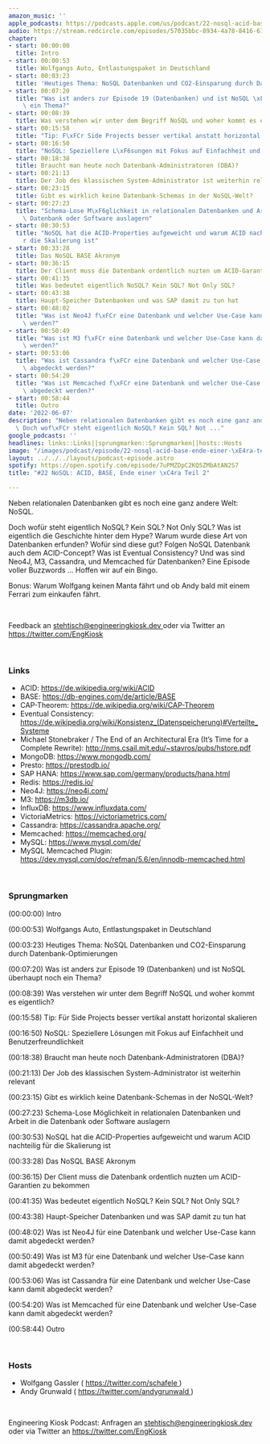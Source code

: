 ```yaml
---
amazon_music: ''
apple_podcasts: https://podcasts.apple.com/us/podcast/22-nosql-acid-base-ende-einer-%C3%A4ra-teil-2/id1603082924?i=1000565464152&uo=4
audio: https://stream.redcircle.com/episodes/57035bbc-8934-4a78-8416-61fa02778ab4/stream.mp3
chapter:
- start: 00:00:00
  title: Intro
- start: 00:00:53
  title: Wolfgangs Auto, Entlastungspaket in Deutschland
- start: 00:03:23
  title: 'Heutiges Thema: NoSQL Datenbanken und CO2-Einsparung durch Datenbank-Optimierungen'
- start: 00:07:20
  title: "Was ist anders zur Episode 19 (Datenbanken) und ist NoSQL \xFCberhaupt noch\
    \ ein Thema?"
- start: 00:08:39
  title: Was verstehen wir unter dem Begriff NoSQL und woher kommt es eigentlich?
- start: 00:15:58
  title: "Tip: F\xFCr Side Projects besser vertikal anstatt horizontal skalieren"
- start: 00:16:50
  title: "NoSQL: Speziellere L\xF6sungen mit Fokus auf Einfachheit und Benutzerfreundlichkeit"
- start: 00:18:38
  title: Braucht man heute noch Datenbank-Administratoren (DBA)?
- start: 00:21:13
  title: Der Job des klassischen System-Administrator ist weiterhin relevant
- start: 00:23:15
  title: Gibt es wirklich keine Datenbank-Schemas in der NoSQL-Welt?
- start: 00:27:23
  title: "Schema-Lose M\xF6glichkeit in relationalen Datenbanken und Arbeit in die\
    \ Datenbank oder Software auslagern"
- start: 00:30:53
  title: "NoSQL hat die ACID-Properties aufgeweicht und warum ACID nachteilig f\xFC\
    r die Skalierung ist"
- start: 00:33:28
  title: Das NoSQL BASE Akronym
- start: 00:36:15
  title: Der Client muss die Datenbank ordentlich nuzten um ACID-Garantien zu bekommen
- start: 00:41:35
  title: Was bedeutet eigentlich NoSQL? Kein SQL? Not Only SQL?
- start: 00:43:38
  title: Haupt-Speicher Datenbanken und was SAP damit zu tun hat
- start: 00:48:02
  title: "Was ist Neo4J f\xFCr eine Datenbank und welcher Use-Case kann damit abgedeckt\
    \ werden?"
- start: 00:50:49
  title: "Was ist M3 f\xFCr eine Datenbank und welcher Use-Case kann damit abgedeckt\
    \ werden?"
- start: 00:53:06
  title: "Was ist Cassandra f\xFCr eine Datenbank und welcher Use-Case kann damit\
    \ abgedeckt werden?"
- start: 00:54:20
  title: "Was ist Memcached f\xFCr eine Datenbank und welcher Use-Case kann damit\
    \ abgedeckt werden?"
- start: 00:58:44
  title: Outro
date: '2022-06-07'
description: "Neben relationalen Datenbanken gibt es noch eine ganz andere Welt: NoSQL.\
  \ Doch wof\xFCr steht eigentlich NoSQL? Kein SQL? Not ..."
google_podcasts: ''
headlines: links::Links||sprungmarken::Sprungmarken||hosts::Hosts
image: "/images/podcast/episode/22-nosql-acid-base-ende-einer-\xE4ra-teil-2.jpg"
layout: ../../../layouts/podcast-episode.astro
spotify: https://open.spotify.com/episode/7uPMZDpC2KQ5ZMbAtAN2S7
title: "#22 NoSQL: ACID, BASE, Ende einer \xC4ra Teil 2"

---
```


<p>
   Neben relationalen Datenbanken gibt es noch eine ganz andere Welt: NoSQL.
  </p>
  <p>
   Doch wofür steht eigentlich NoSQL? Kein SQL? Not Only SQL? Was ist eigentlich die Geschichte hinter dem Hype? Warum wurde diese Art von Datenbanken erfunden? Wofür sind diese gut? Folgen NoSQL Datenbank auch dem ACID-Concept? Was ist Eventual Consistency? Und was sind Neo4J, M3, Cassandra, und Memcached für Datenbanken? Eine Episode voller Buzzwords … Hoffen wir auf ein Bingo.
  </p>
  <p>
   Bonus: Warum Wolfgang keinen Manta fährt und ob Andy bald mit einem Ferrari zum einkaufen fährt.
  </p>
  <p>
   <br/>
  </p>
  <p>
   Feedback an
   <a href="mailto:stehtisch@engineeringkiosk.dev" rel="nofollow">
    stehtisch@engineeringkiosk.dev
   </a>
   oder via Twitter an
   <a href="https://twitter.com/EngKiosk" rel="nofollow">
    https://twitter.com/EngKiosk
   </a>
  </p>
  <p>
   <br/>
  </p>
  <h3 id="links">
   Links
  </h3>
  <ul>
   <li>
    ACID:
    <a href="https://de.wikipedia.org/wiki/ACID" rel="nofollow">
     https://de.wikipedia.org/wiki/ACID
    </a>
   </li>
   <li>
    BASE:
    <a href="https://db-engines.com/de/article/BASE" rel="nofollow">
     https://db-engines.com/de/article/BASE
    </a>
   </li>
   <li>
    CAP-Theorem:
    <a href="https://de.wikipedia.org/wiki/CAP-Theorem" rel="nofollow">
     https://de.wikipedia.org/wiki/CAP-Theorem
    </a>
   </li>
   <li>
    Eventual Consistency:
    <a href="https://de.wikipedia.org/wiki/Konsistenz_(Datenspeicherung)#Verteilte_Systeme" rel="nofollow">
     https://de.wikipedia.org/wiki/Konsistenz_(Datenspeicherung)#Verteilte_Systeme
    </a>
   </li>
   <li>
    Michael Stonebraker / The End of an Architectural Era (It’s Time for a Complete Rewrite):
    <a href="http://nms.csail.mit.edu/~stavros/pubs/hstore.pdf" rel="nofollow">
     http://nms.csail.mit.edu/~stavros/pubs/hstore.pdf
    </a>
   </li>
   <li>
    MongoDB:
    <a href="https://www.mongodb.com/" rel="nofollow">
     https://www.mongodb.com/
    </a>
   </li>
   <li>
    Presto:
    <a href="https://prestodb.io/" rel="nofollow">
     https://prestodb.io/
    </a>
   </li>
   <li>
    SAP HANA:
    <a href="https://www.sap.com/germany/products/hana.html" rel="nofollow">
     https://www.sap.com/germany/products/hana.html
    </a>
   </li>
   <li>
    Redis:
    <a href="https://redis.io/" rel="nofollow">
     https://redis.io/
    </a>
   </li>
   <li>
    Neo4J:
    <a href="https://neo4j.com/" rel="nofollow">
     https://neo4j.com/
    </a>
   </li>
   <li>
    M3:
    <a href="https://m3db.io/" rel="nofollow">
     https://m3db.io/
    </a>
   </li>
   <li>
    InfluxDB:
    <a href="https://www.influxdata.com/" rel="nofollow">
     https://www.influxdata.com/
    </a>
   </li>
   <li>
    VictoriaMetrics:
    <a href="https://victoriametrics.com/" rel="nofollow">
     https://victoriametrics.com/
    </a>
   </li>
   <li>
    Cassandra:
    <a href="https://cassandra.apache.org/" rel="nofollow">
     https://cassandra.apache.org/
    </a>
   </li>
   <li>
    Memcached:
    <a href="https://memcached.org/" rel="nofollow">
     https://memcached.org/
    </a>
   </li>
   <li>
    MySQL:
    <a href="https://www.mysql.com/de/" rel="nofollow">
     https://www.mysql.com/de/
    </a>
   </li>
   <li>
    MySQL Memcached Plugin:
    <a href="https://dev.mysql.com/doc/refman/5.6/en/innodb-memcached.html" rel="nofollow">
     https://dev.mysql.com/doc/refman/5.6/en/innodb-memcached.html
    </a>
   </li>
  </ul>
  <p>
   <br/>
  </p>
  <h3 id="sprungmarken">
   Sprungmarken
  </h3>
  <p>
   (00:00:00) Intro
  </p>
  <p>
   (00:00:53) Wolfgangs Auto, Entlastungspaket in Deutschland
  </p>
  <p>
   (00:03:23) Heutiges Thema: NoSQL Datenbanken und CO2-Einsparung durch Datenbank-Optimierungen
  </p>
  <p>
   (00:07:20) Was ist anders zur Episode 19 (Datenbanken) und ist NoSQL überhaupt noch ein Thema?
  </p>
  <p>
   (00:08:39) Was verstehen wir unter dem Begriff NoSQL und woher kommt es eigentlich?
  </p>
  <p>
   (00:15:58) Tip: Für Side Projects besser vertikal anstatt horizontal skalieren
  </p>
  <p>
   (00:16:50) NoSQL: Speziellere Lösungen mit Fokus auf Einfachheit und Benutzerfreundlichkeit
  </p>
  <p>
   (00:18:38) Braucht man heute noch Datenbank-Administratoren (DBA)?
  </p>
  <p>
   (00:21:13) Der Job des klassischen System-Administrator ist weiterhin relevant
  </p>
  <p>
   (00:23:15) Gibt es wirklich keine Datenbank-Schemas in der NoSQL-Welt?
  </p>
  <p>
   (00:27:23) Schema-Lose Möglichkeit in relationalen Datenbanken und Arbeit in die Datenbank oder Software auslagern
  </p>
  <p>
   (00:30:53) NoSQL hat die ACID-Properties aufgeweicht und warum ACID nachteilig für die Skalierung ist
  </p>
  <p>
   (00:33:28) Das NoSQL BASE Akronym
  </p>
  <p>
   (00:36:15) Der Client muss die Datenbank ordentlich nuzten um ACID-Garantien zu bekommen
  </p>
  <p>
   (00:41:35) Was bedeutet eigentlich NoSQL? Kein SQL? Not Only SQL?
  </p>
  <p>
   (00:43:38) Haupt-Speicher Datenbanken und was SAP damit zu tun hat
  </p>
  <p>
   (00:48:02) Was ist Neo4J für eine Datenbank und welcher Use-Case kann damit abgedeckt werden?
  </p>
  <p>
   (00:50:49) Was ist M3 für eine Datenbank und welcher Use-Case kann damit abgedeckt werden?
  </p>
  <p>
   (00:53:06) Was ist Cassandra für eine Datenbank und welcher Use-Case kann damit abgedeckt werden?
  </p>
  <p>
   (00:54:20) Was ist Memcached für eine Datenbank und welcher Use-Case kann damit abgedeckt werden?
  </p>
  <p>
   (00:58:44) Outro
  </p>
  <p>
   <br/>
  </p>
  <h3 id="hosts">
   Hosts
  </h3>
  <ul>
   <li>
    Wolfgang Gassler (
    <a href="https://twitter.com/schafele" rel="nofollow">
     https://twitter.com/schafele
    </a>
    )
   </li>
   <li>
    Andy Grunwald (
    <a href="https://twitter.com/andygrunwald" rel="nofollow">
     https://twitter.com/andygrunwald
    </a>
    )
   </li>
  </ul>
  <p>
   <br/>
  </p>
  <p>
   Engineering Kiosk Podcast: Anfragen an
   <a href="mailto:stehtisch@engineeringkiosk.dev" rel="nofollow">
    stehtisch@engineeringkiosk.dev
   </a>
   oder via Twitter an
   <a href="https://twitter.com/EngKiosk" rel="nofollow">
    https://twitter.com/EngKiosk
   </a>
  </p>